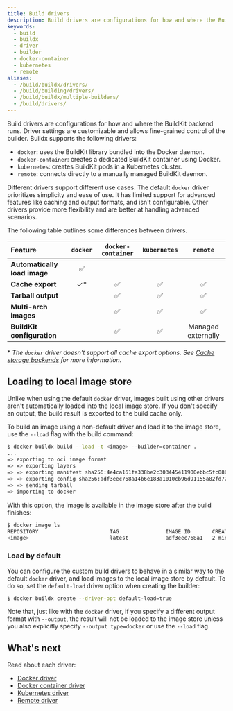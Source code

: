 ```yaml
---
title: Build drivers
description: Build drivers are configurations for how and where the BuildKit backend runs.
keywords:
  - build
  - buildx
  - driver
  - builder
  - docker-container
  - kubernetes
  - remote
aliases:
  - /build/buildx/drivers/
  - /build/building/drivers/
  - /build/buildx/multiple-builders/
  - /build/drivers/
---
```


Build drivers are configurations for how and where the BuildKit backend runs.
Driver settings are customizable and allows fine-grained control of the builder.
Buildx supports the following drivers:

- `docker`: uses the BuildKit library bundled into the Docker daemon.
- `docker-container`: creates a dedicated BuildKit container using Docker.
- `kubernetes`: creates BuildKit pods in a Kubernetes cluster.
- `remote`: connects directly to a manually managed BuildKit daemon.

Different drivers support different use cases. The default `docker` driver
prioritizes simplicity and ease of use. It has limited support for advanced
features like caching and output formats, and isn't configurable. Other drivers
provide more flexibility and are better at handling advanced scenarios.

The following table outlines some differences between drivers.

| Feature                      | `docker` | `docker-container` | `kubernetes` |      `remote`      |
| :--------------------------- | :------: | :----------------: | :----------: | :----------------: |
| **Automatically load image** |    ✅    |                    |              |                    |
| **Cache export**             |   ✓\*    |         ✅         |      ✅      |         ✅         |
| **Tarball output**           |          |         ✅         |      ✅      |         ✅         |
| **Multi-arch images**        |          |         ✅         |      ✅      |         ✅         |
| **BuildKit configuration**   |          |         ✅         |      ✅      | Managed externally |

\* _The `docker` driver doesn't support all cache export options.
See [Cache storage backends](/manuals/build/cache/backends/_index.md) for more information._

## Loading to local image store

Unlike when using the default `docker` driver, images built using other drivers
aren't automatically loaded into the local image store. If you don't specify an
output, the build result is exported to the build cache only.

To build an image using a non-default driver and load it to the image store,
use the `--load` flag with the build command:

```bash
$ docker buildx build --load -t <image> --builder=container .
...
=> exporting to oci image format                                                                                                      7.7s
=> => exporting layers                                                                                                                4.9s
=> => exporting manifest sha256:4e4ca161fa338be2c303445411900ebbc5fc086153a0b846ac12996960b479d3                                      0.0s
=> => exporting config sha256:adf3eec768a14b6e183a1010cb96d91155a82fd722a1091440c88f3747f1f53f                                        0.0s
=> => sending tarball                                                                                                                 2.8s
=> importing to docker
```

With this option, the image is available in the image store after the build finishes:

```bash
$ docker image ls
REPOSITORY                       TAG               IMAGE ID       CREATED             SIZE
<image>                          latest            adf3eec768a1   2 minutes ago       197MB
```

### Load by default

You can configure the custom build drivers to behave in a similar way to the
default `docker` driver, and load images to the local image store by default.
To do so, set the `default-load` driver option when creating the builder:

```bash
$ docker buildx create --driver-opt default-load=true
```

Note that, just like with the `docker` driver, if you specify a different
output format with `--output`, the result will not be loaded to the image store
unless you also explicitly specify `--output type=docker` or use the `--load`
flag.

## What's next

Read about each driver:

- [Docker driver](./docker.md)
- [Docker container driver](./docker-container.md)
- [Kubernetes driver](./kubernetes.md)
- [Remote driver](./remote.md)
